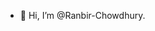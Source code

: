 - 👋 Hi, I’m @Ranbir-Chowdhury.

<!---
Ranbir-Chowdhury/Ranbir-Chowdhury is a ✨ special ✨ repository because its `README.md` (this file) appears on your GitHub profile.
You can click the Preview link to take a look at your changes.
--->
